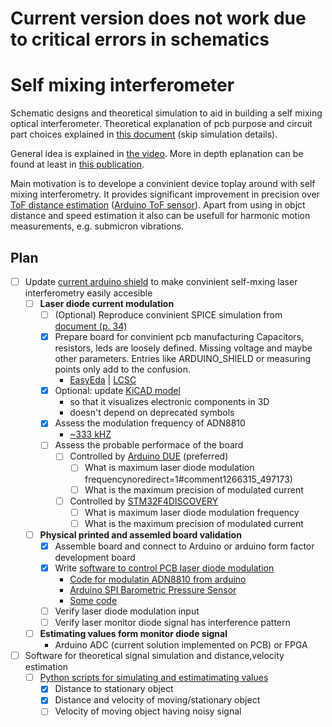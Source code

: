 # Current version does not work due to critical errors in schematics

# Self mixing interferometer
Schematic designs and theoretical simulation to aid in building a self mixing optical interferometer.
Theoretical explanation of pcb purpose and circuit part choices explained in [this document](./documents/Laser_diode_modulation.pdf) (skip simulation details). 

General idea is explained in [the video](https://youtu.be/MUdro-6u2Zg?t=1291). More in depth eplanation can be found at least in [this publication](https://scihub.bban.top/10.1364/AOP.7.000570).

Main motivation is to develope a convinient device toplay around with self mixing interferometry. It provides significant improvement in precision over [ToF distance estimation](https://en.wikipedia.org/wiki/Time-of-flight_camera) ([Arduino ToF sensor](https://osoyoo.com/2019/04/21/arduino-lesson-vl53l0x-time-of-flight-distance-sensor/)). Apart from using in objct distance and speed estimation it also can be usefull for harmonic motion measurements, e.g. submicron vibrations.  

## Plan
- [ ] Update [current arduino shield](./pcb/) to make convinient self-mxing laser interferometry easily accesible
  - [ ] __Laser diode current modulation__
    - [ ] (Optional) Reproduce convinient SPICE simulation from [document (p. 34)](./documents/Laser_diode_modulation.pdf)
    - [x] Prepare board for convinient pcb manufacturing
      Capacitors, resistors, leds are loosely defined. Missing voltage and maybe other parameters. Entries like ARDUINO_SHIELD or measuring points only add to the confusion.  
      - [EasyEda](https://easyeda.com/aleksas_/self-mixing-laser-interferometer) | [LCSC](https://lcsc.com/)
    - [x] Optional: update [KiCAD model](./pcb/)
      - so that it visualizes electronic components in 3D
      - doesn't depend on deprecated symbols
    - [x] Assess the modulation frequency of ADN8810
      - [~333 kHZ](https://electronics.stackexchange.com/a/497173/249362)
    - [ ] Assess the probable performace of the board
      - [ ] Controlled by [Arduino DUE](https://www.arduino.cc/en/Guide/ArduinoDue) (preferred)
        - [ ] What is maximum laser diode modulation frequencynoredirect=1#comment1266315_497173)
        - [ ] What is the maximum precision of modulated current 
      - [ ] Controlled by [STM32F4DISCOVERY](https://www.st.com/en/evaluation-tools/stm32f4discovery.html)
        - [ ] What is maximum laser diode modulation frequency
        - [ ] What is the maximum precision of modulated current     
  - [ ] __Physical printed and assemled board validation__
    - [x] Assemble board and connect to Arduino or arduino form factor development board
    - [x] Write [software to control PCB laser diode modulation](./arduino/Uno_R3/modulation/modulation.ino)
      - [Code for modulatin ADN8810 from arduino](https://github.com/analogdevicesinc/arduino/blob/486ce99954853b3e9f34e81e827f400b49ca4765/Arduino%20Uno%20R3/examples/CN0395_example/ADN8810.cpp#L117-L140)
      - [Arduino SPI Barometric Pressure Sensor](https://www.arduino.cc/en/Tutorial/BarometricPressureSensor)      
      - [Some code](./arduino)
    - [ ] Verify laser diode modulation input
    - [ ] Verify laser monitor diode signal has interference pattern
  - [ ] __Estimating values form monitor diode signal__
    - Arduino ADC (current solution implemented on PCB) or FPGA
- [ ] Software for theoretical signal simulation and distance,velocity estimation
  - [ ] [Python scripts for simulating and estimatimating values](https://gist.github.com/aleksas/e764e93894b7945427d594147ea23370)
    - [x] Distance to stationary object
    - [x] Distance and velocity of moving/stationary object
    - [ ] Velocity of moving object having noisy signal
